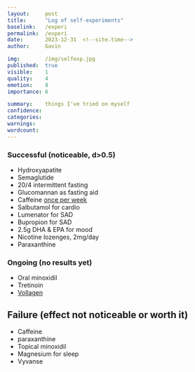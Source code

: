 ```yaml
---
layout:     post
title:      "Log of self-experiments"
baselink:   /experi
permalink:  /experi
date:       2023-12-31  <!--site.time-->
author:     Gavin

img:        /img/selfexp.jpg
published:  true
visible:    1
quality:    4
emotion:    8
importance: 6

summary:    things I've tried on myself
confidence: 
categories: 
warnings:   
wordcount:      
---
```


### Successful (noticeable, d>0.5)

* Hydroxyapatite
* Semaglutide
* 20/4 intermittent fasting
* Glucomannan as fasting aid
* Caffeine <a href="/stims">once per week</a>
* Salbutamol for cardio
* Lumenator for SAD
* Bupropion for SAD
* 2.5g DHA & EPA for mood
* Nicotine lozenges, 2mg/day
* Paraxanthine


### Ongoing (no results yet)

* Oral minoxidil
* Tretinoin 
* [Vollagen](https://www.vegetology.com/supplements/vollagen)


## Failure (effect not noticeable or worth it)

* Caffeine
* paraxanthine
* Topical minoxidil
* Magnesium for sleep
* Vyvanse


<br>



<!-- factorial analysis of supplements.
No external validity sought.

Caffeine sends some people to sleep.

Index
1. Books per month
2. #pomodoros
3. Self-rated productivity
4. Sleep quality
5. Fluid cognition
    RAPM
    DNB
    backward digit span
    Cambridge Brain Sciences?


Need

* EEG (when sleep on side)




## Chems
Modafinil
Nicotine
Flow
Theanine
Caffeine -->
